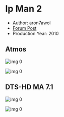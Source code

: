 # Ip Man 2

* Author: aron7awol
* [Forum Post](https://www.avsforum.com/threads/bass-eq-for-filtered-movies.2995212/post-58479612)
* Production Year: 2010

## Atmos

![img 0](https://i.imgur.com/nuUc8d0.jpg)

![img 0](https://i.imgur.com/9yec0RS.png)

## DTS-HD MA 7.1

![img 0](https://i.imgur.com/Gt6rAq7.jpg)

![img 0](https://i.imgur.com/kqERfHm.png)

